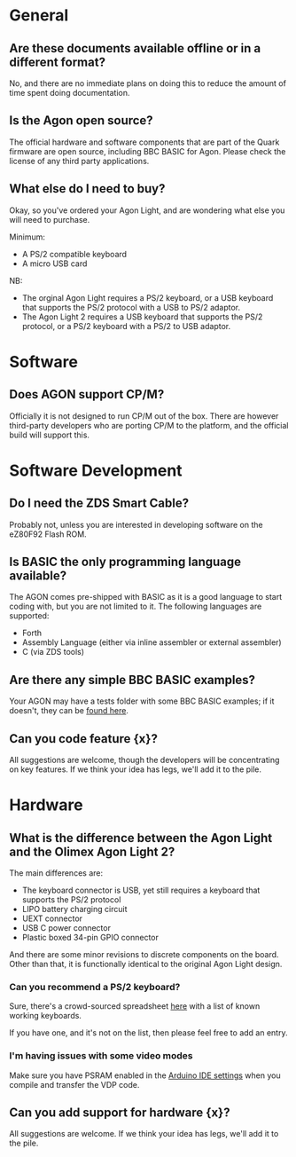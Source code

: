 # General

## Are these documents available offline or in a different format?

No, and there are no immediate plans on doing this to reduce the amount of time spent doing documentation.

## Is the Agon open source?

The official hardware and software components that are part of the Quark firmware are open source, including BBC BASIC for Agon. Please check the license of any third party applications.

## What else do I need to buy?

Okay, so you've ordered your Agon Light, and are wondering what else you will need to purchase.

Minimum:
- A PS/2 compatible keyboard
- A micro USB card

NB:
- The orginal Agon Light requires a PS/2 keyboard, or a USB keyboard that supports the PS/2 protocol with a USB to PS/2 adaptor.
- The Agon Light 2 requires a USB keyboard that supports the PS/2 protocol, or a PS/2 keyboard with a PS/2 to USB adaptor.

# Software

## Does AGON support CP/M?

Officially it is not designed to run CP/M out of the box. There are however third-party developers who are porting CP/M to the platform, and the official build will support this.

# Software Development

## Do I need the ZDS Smart Cable?

Probably not, unless you are interested in developing software on the eZ80F92 Flash ROM.

## Is BASIC the only programming language available?

The AGON comes pre-shipped with BASIC as it is a good language to start coding with, but you are not limited to it. The following languages are supported:

- Forth
- Assembly Language (either via inline assembler or external assembler)
- C (via ZDS tools)

## Are there any simple BBC BASIC examples?

Your AGON may have a tests folder with some BBC BASIC examples; if it doesn't, they can be [found here](https://github.com/breakintoprogram/agon-bbc-basic/tree/main/tests).

## Can you code feature {x}?

All suggestions are welcome, though the developers will be concentrating on key features. If we think your idea has legs, we'll add it to the pile.

# Hardware

## What is the difference between the Agon Light and the Olimex Agon Light 2?

The main differences are:

- The keyboard connector is USB, yet still requires a keyboard that supports the PS/2 protocol
- LIPO battery charging circuit
- UEXT connector
- USB C power connector
- Plastic boxed 34-pin GPIO connector 

And there are some minor revisions to discrete components on the board. Other than that, it is functionally identical to the original Agon Light design.

### Can you recommend a PS/2 keyboard?

Sure, there's a crowd-sourced spreadsheet [here](https://docs.google.com/spreadsheets/d/1-6_sz6l-vJW5rFg3M0Y6bwC0hmFS7U6PPNjIZ9plrM8/edit?fbclid=IwAR0SBuM-oCywGE7Km6PupIWpiKnQNXIHQ2hD7iSDo5T7b_LTHXX0JNEe3Fw#gid=0) with a list of known working keyboards.

If you have one, and it's not on the list, then please feel free to add an entry.

### I'm having issues with some video modes

Make sure you have PSRAM enabled in the [Arduino IDE settings](https://github.com/breakintoprogram/agon-vdp#arduino-ide-settings) when you compile and transfer the VDP code.

## Can you add support for hardware {x}?

All suggestions are welcome. If we think your idea has legs, we'll add it to the pile.